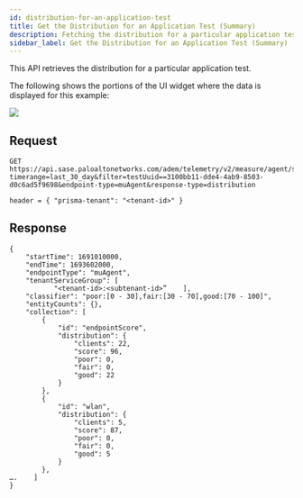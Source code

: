 ```yaml
---
id: distribution-for-an-application-test
title: Get the Distribution for an Application Test (Summary)
description: Fetching the distribution for a particular application test (summary)
sidebar_label: Get the Distribution for an Application Test (Summary)
---
```


This API retrieves the distribution for a particular application test.

The following shows the portions of the UI widget where the data is displayed for this example:

![](/sase/img/adem/DOCS-3767-distribution-for-an-app-test.png)


## Request

    GET https://api.sase.paloaltonetworks.com/adem/telemetry/v2/measure/agent/score?timerange=last_30_day&filter=testUuid==3100bb11-dde4-4ab9-8503-d0c6ad5f9698&endpoint-type=muAgent&response-type=distribution
     
    header = { "prisma-tenant": "<tenant-id>" }


## Response

    {
        "startTime": 1691010000,
        "endTime": 1693602000,
        "endpointType": "muAgent",
        "tenantServiceGroup": [
               "<tenant-id>:<subtenant-id>”    ],
        "classifier": "poor:[0 - 30],fair:[30 - 70],good:[70 - 100]",
        "entityCounts": {},
        "collection": [
            {
                "id": "endpointScore",
                "distribution": {
                    "clients": 22,
                    "score": 96,
                    "poor": 0,
                    "fair": 0,
                    "good": 22
                }
            },
            {
                "id": "wlan",
                "distribution": {
                    "clients": 5,
                    "score": 87,
                    "poor": 0,
                    "fair": 0,
                    "good": 5
                }
            },
    ….    ]
    }

